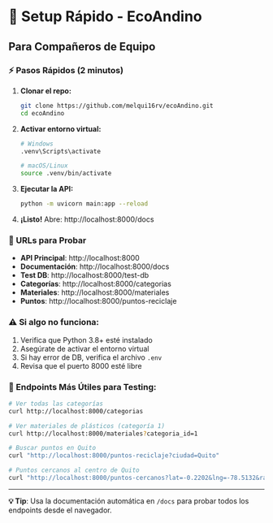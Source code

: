 # 🚀 Setup Rápido - EcoAndino

## Para Compañeros de Equipo

### ⚡ Pasos Rápidos (2 minutos)

1. **Clonar el repo:**
   ```bash
   git clone https://github.com/melqui16rv/ecoAndino.git
   cd ecoAndino
   ```

2. **Activar entorno virtual:**
   ```bash
   # Windows
   .venv\Scripts\activate
   
   # macOS/Linux
   source .venv/bin/activate
   ```

3. **Ejecutar la API:**
   ```bash
   python -m uvicorn main:app --reload
   ```

4. **¡Listo!** Abre: http://localhost:8000/docs

### 🔧 URLs para Probar

- **API Principal**: http://localhost:8000
- **Documentación**: http://localhost:8000/docs
- **Test DB**: http://localhost:8000/test-db
- **Categorías**: http://localhost:8000/categorias
- **Materiales**: http://localhost:8000/materiales
- **Puntos**: http://localhost:8000/puntos-reciclaje

### ⚠️ Si algo no funciona:

1. Verifica que Python 3.8+ esté instalado
2. Asegúrate de activar el entorno virtual
3. Si hay error de DB, verifica el archivo `.env`
4. Revisa que el puerto 8000 esté libre

### 📱 Endpoints Más Útiles para Testing:

```bash
# Ver todas las categorías
curl http://localhost:8000/categorias

# Ver materiales de plásticos (categoría 1)
curl http://localhost:8000/materiales?categoria_id=1

# Buscar puntos en Quito
curl "http://localhost:8000/puntos-reciclaje?ciudad=Quito"

# Puntos cercanos al centro de Quito
curl "http://localhost:8000/puntos-cercanos?lat=-0.2202&lng=-78.5132&radio=5"
```

---
**💡 Tip**: Usa la documentación automática en `/docs` para probar todos los endpoints desde el navegador.
